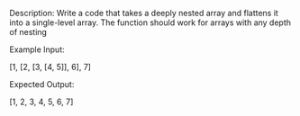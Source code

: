 Description: Write a code that takes a deeply nested array and flattens it into a single-level array. The function should work for arrays with any depth of nesting

Example Input:

[1, [2, [3, [4, 5]], 6], 7]

Expected Output:

[1, 2, 3, 4, 5, 6, 7]
